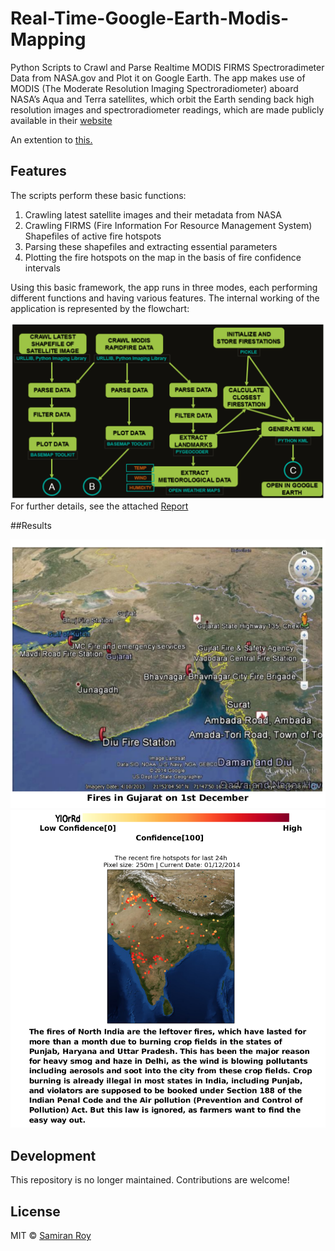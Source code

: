 # Real-Time-Google-Earth-Modis-Mapping

Python Scripts to Crawl and Parse Realtime MODIS FIRMS Spectroradimeter Data from NASA.gov and Plot it on Google Earth.
The app makes use of MODIS (The Moderate Resolution Imaging Spectroradiometer) aboard NASA’s Aqua and Terra satellites, which
orbit the Earth sending back high resolution images and spectroradiometer readings, which are made publicly available in
their [website](https://earthdata.nasa.gov) 

An extention to [this.](https://blog.christianperone.com/2009/02/python-acessing-near-real-time-modis-images-and-fire-data-from-nasas-aqua-and-terra-satellites/)

## Features
The scripts perform these basic functions:
<ol>
<li> Crawling latest satellite images and their metadata from NASA
<li> Crawling FIRMS (Fire Information For Resource Management System) Shapefiles of active fire hotspots
<li> Parsing these shapefiles and extracting essential parameters
<li>  Plotting the fire hotspots on the map in the basis of fire confidence intervals
</ol>
Using this basic framework, the app runs in three modes, each
performing different functions and having various features. The
internal working of the application is represented by the flowchart:

![](pipeline.png)
For further details, see the attached [Report](FinalReport.pdf)


##Results

![](gujratfires.png)
![](india.png)


## Development

This repository is no longer maintained. Contributions are welcome!



## License
MIT © [Samiran Roy](https://www.cse.iitb.ac.in/~samiranroy/)

